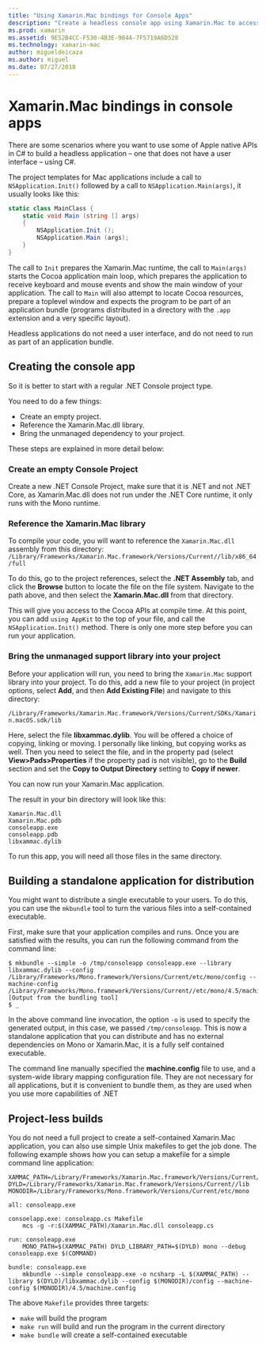 ```yaml
---
title: "Using Xamarin.Mac bindings for Console Apps"
description: "Create a headless console app using Xamarin.Mac to access native macOS APIs."
ms.prod: xamarin
ms.assetid: 9E52B4CC-F530-4B3E-984A-7F5719A6D528
ms.technology: xamarin-mac
author: migueldeicaza
ms.author: miguel
ms.date: 07/27/2018
---
```

# Xamarin.Mac bindings in console apps

There are some scenarios where you want to use some of Apple native APIs in C# to build a headless application &ndash; one that does not have a user interface &ndash; using C#.

The project templates for Mac applications include a call to `NSApplication.Init()` followed by a call to `NSApplication.Main(args)`, it usually looks like this:

```csharp
static class MainClass {
    static void Main (string [] args)
    {
        NSApplication.Init ();
        NSApplication.Main (args);
    }
}
```

The call to `Init` prepares the Xamarin.Mac runtime, the call to `Main(args)` starts the Cocoa application main loop, which prepares the application to receive keyboard and mouse events and show the main window of your application.   The call to `Main` will also attempt to locate Cocoa resources, prepare a toplevel window and expects the program to be part of an application bundle (programs distributed in a directory with the `.app` extension and a very specific layout).

Headless applications do not need a user interface, and do not need to run as part of an application bundle.

## Creating the console app

So it is better to start with a regular .NET Console project type.

You need to do a few things:

- Create an empty project.
- Reference the Xamarin.Mac.dll library.
- Bring the unmanaged dependency to your project.

These steps are explained in more detail below:

### Create an empty Console Project

Create a new .NET Console Project, make sure that it is .NET and not .NET Core, as Xamarin.Mac.dll does not run under the .NET Core runtime, it only runs with the Mono runtime.

### Reference the Xamarin.Mac library

To compile your code, you will want to reference the `Xamarin.Mac.dll` assembly from this directory:
`/Library/Frameworks/Xamarin.Mac.framework/Versions/Current//lib/x86_64/full`

To do this, go to the project references, select the **.NET Assembly** tab, and click the **Browse** button to locate the file on the file system.  Navigate to the path above, and then select the **Xamarin.Mac.dll** from that directory.

This will give you access to the Cocoa APIs at compile time.   At this point, you can add `using AppKit` to the top of your file, and call the `NSApplication.Init()` method.   There is only one more step before you can run your application.

### Bring the unmanaged support library into your project

Before your application will run, you need to bring the `Xamarin.Mac` support library into your project.   To do this, add a new file to your project (in project options, select **Add**, and then **Add Existing File**) and navigate to this directory:

`/Library/Frameworks/Xamarin.Mac.framework/Versions/Current/SDKs/Xamarin.macOS.sdk/lib`

Here, select the file **libxammac.dylib**.   You will be offered a choice of copying, linking or moving.   I personally like linking, but copying works as well.    Then you need to select the file, and in the property pad (select **View>Pads>Properties** if the property pad is not visible), go to the **Build** section and set the **Copy to Output Directory** setting to **Copy if newer**.

You can now run your Xamarin.Mac application.

The result in your bin directory will look like this:

```
Xamarin.Mac.dll
Xamarin.Mac.pdb
consoleapp.exe
consoleapp.pdb
libxammac.dylib
```

To run this app, you will need all those files in the same directory.

## Building a standalone application for distribution

You might want to distribute a single executable to your users.  To do this, you can use the `mkbundle` tool to turn the various files into a self-contained executable.

First, make sure that your application compiles and runs.   Once you are satisfied with the results, you can run the following command from the command line:

```
$ mkbundle --simple -o /tmp/consoleapp consoleapp.exe --library libxammac.dylib --config /Library/Frameworks/Mono.framework/Versions/Current/etc/mono/config --machine-config /Library/Frameworks/Mono.framework/Versions/Current//etc/mono/4.5/machine.config
[Output from the bundling tool]
$ _
```

In the above command line invocation, the option `-o` is used to specify the generated output, in this case, we passed `/tmp/consoleapp`.   This is now a standalone application that you can distribute and has no external dependencies on Mono or Xamarin.Mac, it is a fully self contained executable.

The command line manually specified the **machine.config** file to use, and a system-wide library mapping configuration file.   They are not necessary for all applications, but it is convenient to bundle them, as they are used when you use more capabilities of .NET

## Project-less builds

You do not need a full project to create a self-contained Xamarin.Mac application, you can also use simple Unix makefiles to get the job done.   The following example shows how you can setup a makefile for a simple command line application:

```
XAMMAC_PATH=/Library/Frameworks/Xamarin.Mac.framework/Versions/Current//lib/x86_64/full/
DYLD=/Library/Frameworks/Xamarin.Mac.framework/Versions/Current//lib
MONODIR=/Library/Frameworks/Mono.framework/Versions/Current/etc/mono

all: consoleapp.exe

consoelapp.exe: consoleapp.cs Makefile
    mcs -g -r:$(XAMMAC_PATH)/Xamarin.Mac.dll consoleapp.cs
    
run: consoleapp.exe
    MONO_PATH=$(XAMMAC_PATH) DYLD_LIBRARY_PATH=$(DYLD) mono --debug consoleapp.exe $(COMMAND)

bundle: consoleapp.exe
    mkbundle --simple consoleapp.exe -o ncsharp -L $(XAMMAC_PATH) --library $(DYLD)/libxammac.dylib --config $(MONODIR)/config --machine-config $(MONODIR)/4.5/machine.config
```

The above `Makefile` provides three targets:

- `make` will build the program
- `make run` will build and run the program in the current directory
- `make bundle` will create a self-contained executable
